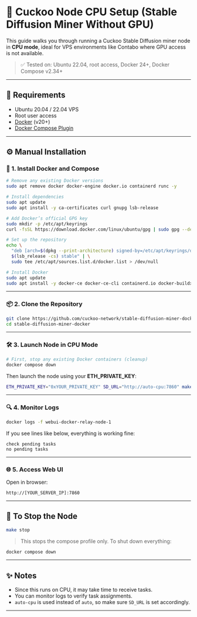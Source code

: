 # 🚀 Cuckoo Node CPU Setup (Stable Diffusion Miner Without GPU)

This guide walks you through running a Cuckoo Stable Diffusion miner node in **CPU mode**, ideal for VPS environments like Contabo where GPU access is not available.

> ✅ Tested on: Ubuntu 22.04, root access, Docker 24+, Docker Compose v2.34+

---

## 🧰 Requirements

- Ubuntu 20.04 / 22.04 VPS
- Root user access
- [Docker](https://docs.docker.com/engine/install/ubuntu/) (v20+)
- [Docker Compose Plugin](https://docs.docker.com/compose/install/linux/)

---

## ⚙️ Manual Installation

### 🧱 1. Install Docker and Compose

```bash
# Remove any existing Docker versions
sudo apt remove docker docker-engine docker.io containerd runc -y

# Install dependencies
sudo apt update
sudo apt install -y ca-certificates curl gnupg lsb-release

# Add Docker’s official GPG key
sudo mkdir -p /etc/apt/keyrings
curl -fsSL https://download.docker.com/linux/ubuntu/gpg | sudo gpg --dearmor -o /etc/apt/keyrings/docker.gpg

# Set up the repository
echo \ 
  "deb [arch=$(dpkg --print-architecture) signed-by=/etc/apt/keyrings/docker.gpg] https://download.docker.com/linux/ubuntu \
  $(lsb_release -cs) stable" | \
  sudo tee /etc/apt/sources.list.d/docker.list > /dev/null

# Install Docker
sudo apt update
sudo apt install -y docker-ce docker-ce-cli containerd.io docker-buildx-plugin docker-compose-plugin
```

---

### 📦 2. Clone the Repository

```bash
git clone https://github.com/cuckoo-network/stable-diffusion-miner-docker.git
cd stable-diffusion-miner-docker
```

---

### 🛠️ 3. Launch Node in CPU Mode

```bash
# First, stop any existing Docker containers (cleanup)
docker compose down
```

Then launch the node using your **ETH_PRIVATE_KEY**:

```bash
ETH_PRIVATE_KEY="0xYOUR_PRIVATE_KEY" SD_URL="http://auto-cpu:7860" make start-cpu
```

---

### 🔍 4. Monitor Logs

```bash
docker logs -f webui-docker-relay-node-1
```

If you see lines like below, everything is working fine:

```
check pending tasks
no pending tasks
```

---

### 🌐 5. Access Web UI

Open in browser:

```
http://[YOUR_SERVER_IP]:7860
```

---

## 🧼 To Stop the Node

```bash
make stop
```

> This stops the compose profile only. To shut down everything:

```bash
docker compose down
```

---

## ✨ Notes

- Since this runs on CPU, it may take time to receive tasks.
- You can monitor logs to verify task assignments.
- `auto-cpu` is used instead of `auto`, so make sure `SD_URL` is set accordingly.

---

